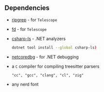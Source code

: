 ## Dependencies

- [ripgrep](https://github.com/BurntSushi/ripgrep) - for `Telescope`
- [fd](https://github.com/sharkdp/fd) - for `Telescope`
- [csharp-ls](https://github.com/razzmatazz/csharp-language-server) - .NET analyzers

	```bash
	dotnet tool install --global csharp-ls)
	```
- [netcoredbg](https://github.com/razzmatazz/csharp-language-server) - for .NET debugging
- a `C` compiler for compiling treesitter parsers
		
	```
	"cc", "gcc", "clang", "cl", "zig"
	```
- any nerd font
